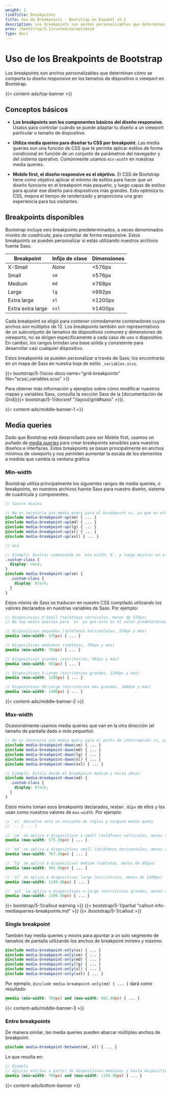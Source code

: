 ```yaml
---
weight: 1
linkTitle: Breakpoints
title: Uso de Breakpoints · Bootstrap en Español v5.1
description: Los breakpoints son anchos personalizables que determinan cómo se comporta tu diseño responsive en los tamaños de dispositivo o viewport en Bootstrap.
prev: /bootstrap/5.1/customize/optimize
type: docs
---
```


# Uso de los Breakpoints de Bootstrap

Los breakpoints son anchos personalizables que determinan cómo se comporta tu diseño responsive en los tamaños de dispositivo o viewport en Bootstrap.

{{< content-ads/top-banner >}}

## Conceptos básicos

- **Los breakpoints son los componentes básicos del diseño responsive.** Úsalos para controlar cuándo se puede adaptar tu diseño a un viewport particular o tamaño de dispositivo.

- **Utiliza media queries para diseñar tu CSS por breakpoint.** Las media queries son una función de CSS que te permite aplicar estilos de forma condicional en función de un conjunto de parámetros del navegador y del sistema operativo. Comúnmente usamos `min-width` en nuestras media queries.

- **Mobile first, el diseño responsive es el objetivo.** El CSS de Bootstrap tiene como objetivo aplicar el mínimo de estilos para hacer que un diseño funcione en el breakpoint más pequeño, y luego capas de estilos para ajustar ese diseño para dispositivos más grandes. Esto optimiza tu CSS, mejora el tiempo de renderizado y proporciona una gran experiencia para tus visitantes.

## Breakpoints disponibles

Bootstrap incluye seis breakpoints predeterminados, a veces denominados _niveles de cuadrícula_, para compilar de forma responsive. Estos breakpoints se pueden personalizar si estás utilizando nuestros archivos fuente Sass.

<table class="table">
  <thead>
    <tr>
      <th>Breakpoint</th>
      <th>Infijo de clase</th>
      <th>Dimensiones</th>
    </tr>
  </thead>
  <tbody>
    <tr>
      <td>X-Small</td>
      <td><em>None</em></td>
      <td>&lt;576px</td>
    </tr>
    <tr>
      <td>Small</td>
      <td><code>sm</code></td>
      <td>&ge;576px</td>
    </tr>
    <tr>
      <td>Medium</td>
      <td><code>md</code></td>
      <td>&ge;768px</td>
    </tr>
    <tr>
      <td>Large</td>
      <td><code>lg</code></td>
      <td>&ge;992px</td>
    </tr>
    <tr>
      <td>Extra large</td>
      <td><code>xl</code></td>
      <td>&ge;1200px</td>
    </tr>
    <tr>
      <td>Extra extra large</td>
      <td><code>xxl</code></td>
      <td>&ge;1400px</td>
    </tr>
  </tbody>
</table>

Cada breakpoint se eligió para contener cómodamente contenedores cuyos anchos son múltiplos de 12. Los breakpoints también son representativos de un subconjunto de tamaños de dispositivos comunes y dimensiones de viewports; no se dirigen específicamente a cada caso de uso o dispositivo. En cambio, los rangos brindan una base sólida y consistente para desarrollar casi cualquier dispositivo.

Estos breakpoints se pueden personalizar a través de Sass; los encontrarás en un mapa de Sass en nuestra hoja de estilo `_variables.scss`.

{{< bootstrap/5-1/scss-docs name="grid-breakpoints" file="scss/_variables.scss" >}}

Para obtener más información y ejemplos sobre cómo modificar nuestros mapas y variables Sass, consulta la sección Sass de la [documentación de Grid]({{< bootstrap/5-1/docsref "/layout/grid#sass" >}}).

{{< content-ads/middle-banner-1 >}}

## Media queries

Dado que Bootstrap está desarrollado para ser Mobile first, usamos un puñado de [media queries](https://developer.mozilla.org/en-US/docs/Web/CSS/Media_Queries/Using_media_queries) para crear breakpoints sensibles para nuestros diseños e interfaces. Estos breakpoints se basan principalmente en anchos mínimos de viewports y nos permiten aumentar la escala de los elementos a medida que cambia la ventana gráfica.

### Min-width

Bootstrap utiliza principalmente los siguientes rangos de media queries, o breakpoints, en nuestros archivos fuente Sass para nuestro diseño, sistema de cuadrícula y componentes.

```scss
// Source mixins

// No es necesaria una media query para el breakpoint xs, ya que es efectivamente `@media (min-width: 0) { ... }`
@include media-breakpoint-up(sm) { ... }
@include media-breakpoint-up(md) { ... }
@include media-breakpoint-up(lg) { ... }
@include media-breakpoint-up(xl) { ... }
@include media-breakpoint-up(xxl) { ... }

// Uso

// Ejemplo: Ocultar comenzando en `min-width: 0`, y luego mostrar en el breakpoint `sm`
.custom-class {
  display: none;
}
@include media-breakpoint-up(sm) {
  .custom-class {
    display: block;
  }
}
```

Estos mixins de Sass se traducen en nuestro CSS compilado utilizando los valores declarados en nuestras variables de Sass. Por ejemplo:

```scss
// Dispositivos X-Small (teléfonos verticales, menos de 576px)
// No hay media queries para `xs` ya que este es el valor predeterminado en Bootstrap

// Dispositivos pequeños (teléfonos horizontales, 576px y más)
@media (min-width: 576px) { ... }

// Dispositivos medianos (tabletas, 768px y más)
@media (min-width: 768px) { ... }

// Dispositivos grandes (escritorios, 992px y más)
@media (min-width: 992px) { ... }

// Dispositivos X-Large (escritorios grandes, 1200px y más)
@media (min-width: 1200px) { ... }

// Dispositivos XX-Large (escritorios más grandes, 1400px y más)
@media (min-width: 1400px) { ... }
```

{{< content-ads/middle-banner-2 >}}

### Max-width

Ocasionalmente usamos media queries que van en la otra dirección (el tamaño de pantalla dado *o más pequeño*):

```scss
// No es necesaria una media query para el punto de interrupción xs, ya que es efectivamente `@media (max-width: 0) { ... }`
@include media-breakpoint-down(sm) { ... }
@include media-breakpoint-down(md) { ... }
@include media-breakpoint-down(lg) { ... }
@include media-breakpoint-down(xl) { ... }
@include media-breakpoint-down(xxl) { ... }

// Ejemplo: Estilo desde el breakpoint medium y hacia abajo
@include media-breakpoint-down(md) {
  .custom-class {
    display: block;
  }
}
```

Estos mixins toman esos breakpoints declarados, restan `.02px` de ellos y los usan como nuestros valores de `max-width`. Por ejemplo:

```scss
// `xs` devuelve solo un conjunto de reglas y ninguna media query
// ... { ... }

// `sm` se aplica a dispositivos x-small (teléfonos verticales, menos de 576px)
@media (max-width: 575.98px) { ... }

// `md` se aplica a dispositivos small (teléfonos horizontales, menos de 768px)
@media (max-width: 767.98px) { ... }

// `lg` se aplica a dispositivos medium (tabletas, menos de 992px)
@media (max-width: 991.98px) { ... }

// `xl` se aplica a dispositivos large (escritorios, menos de 1200px)
@media (max-width: 1199.98px) { ... }

// `xxl` se aplica a dispositivos x-large (escritorios grandes, menos de 1400px)
@media (max-width: 1399.98px) { ... }
```

{{< bootstrap/5-1/callout warning >}}
{{< bootstrap/5-1/partial "callout-info-mediaqueries-breakpoints.md" >}}
{{< /bootstrap/5-1/callout >}}

### Single breakpoint

También hay media queries y mixins para apuntar a un solo segmento de tamaños de pantalla utilizando los anchos de breakpoint mínimo y máximo.

```scss
@include media-breakpoint-only(xs) { ... }
@include media-breakpoint-only(sm) { ... }
@include media-breakpoint-only(md) { ... }
@include media-breakpoint-only(lg) { ... }
@include media-breakpoint-only(xl) { ... }
@include media-breakpoint-only(xxl) { ... }
```

Por ejemplo, `@include media-breakpoint-only(md) { ... }` dará como resultado:

```scss
@media (min-width: 768px) and (max-width: 991.98px) { ... }
```

{{< content-ads/middle-banner-3 >}}

### Entre breakpoints

De manera similar, las media queries pueden abarcar múltiples anchos de breakpoint:

```scss
@include media-breakpoint-between(md, xl) { ... }
```

Lo que resulta en:

```scss
// Ejemplo
// Aplicar estilos a partir de dispositivos medianos y hasta dispositivos extra grandes
@media (min-width: 768px) and (max-width: 1199.98px) { ... }
```

{{< content-ads/bottom-banner >}}